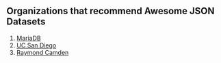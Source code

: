 ## Organizations that recommend Awesome JSON Datasets

1. [MariaDB](https://mariadb.com/resources/blog/mariadb-server-102-jsongeojson-gis)
1. [UC San Diego](https://sites.google.com/a/eng.ucsd.edu/dsc20-spring-2018/homework/hw10-optional)
1. [Raymond Camden](https://www.raymondcamden.com/2018/06/15/transforming-json-data-into-an-api-with-serverless)
